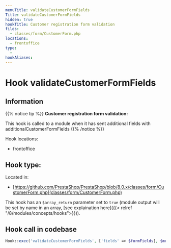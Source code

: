 ```yaml
---
menuTitle: validateCustomerFormFields
Title: validateCustomerFormFields
hidden: true
hookTitle: Customer registration form validation
files:
  - classes/form/CustomerForm.php
locations:
  - frontoffice
type:
  - 
hookAliases:
---
```


# Hook validateCustomerFormFields

## Information

{{% notice tip %}}
**Customer registration form validation:** 

This hook is called to a module when it has sent additional fields with additionalCustomerFormFields
{{% /notice %}}

Hook locations: 
  - frontoffice

Hook type: 
  - 

Located in: 
  - [https://github.com/PrestaShop/PrestaShop/blob/8.0.x/classes/form/CustomerForm.php](classes/form/CustomerForm.php)

This hook has an `$array_return` parameter set to `true` (module output will be set by name in an array, [see explaination here]({{< relref "/8/modules/concepts/hooks">}})).

## Hook call in codebase

```php
Hook::exec('validateCustomerFormFields', ['fields' => $formFields], $moduleId, true)
```